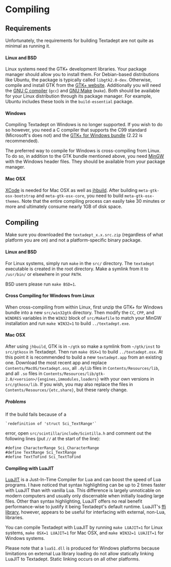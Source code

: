 # Compiling

## Requirements

Unfortunately, the requirements for building Textadept are not quite as minimal
as running it.

#### Linux and BSD

Linux systems need the GTK+ development libraries. Your package manager should
allow you to install them. For Debian-based distributions like Ubuntu, the
package is typically called `libgtk2.0-dev`. Otherwise, compile and install GTK
from the [GTK+ website](http://www.gtk.org/download/linux.html). Additionally
you will need the [GNU C compiler](http://gcc.gnu.org) (`gcc`) and
[GNU Make](http://www.gnu.org/software/make/) (`make`). Both should be available
for your Linux distribution through its package manager. For example, Ubuntu
includes these tools in the `build-essential` package.

#### Windows

Compiling Textadept on Windows is no longer supported. If you wish to do so
however, you need a C compiler that supports the C99 standard (Microsoft's does
not) and the [GTK+ for Windows bundle](http://www.gtk.org/download/win32.html)
(2.22 is recommended).

The preferred way to compile for Windows is cross-compiling from Linux. To do
so, in addition to the GTK bundle mentioned above, you need
[MinGW](http://mingw.org) with the Windows header files. They should be
available from your package manager.

#### Mac OSX

[XCode](http://developer.apple.com/TOOLS/xcode/) is needed for Mac OSX as well
as [jhbuild](http://sourceforge.net/apps/trac/gtk-osx/wiki/Build). After
building `meta-gtk-osx-bootstrap` and `meta-gtk-osx-core`, you need to build
`meta-gtk-osx-themes`. Note that the entire compiling process can easily take
30 minutes or more and ultimately consume nearly 1GB of disk space.

## Compiling

Make sure you downloaded the `textadept_x.x.src.zip` (regardless of what
platform you are on) and not a platform-specific binary package.

#### Linux and BSD

For Linux systems, simply run `make` in the `src/` directory. The `textadept`
executable is created in the root directory. Make a symlink from it to
`/usr/bin/` or elsewhere in your `PATH`.

BSD users please run `make BSD=1`.

#### Cross Compiling for Windows from Linux

When cross-compiling from within Linux, first unzip the GTK+ for Windows bundle
into a new `src/win32gtk` directory. Then modify the `CC`, `CPP`, and `WINDRES`
variables in the `WIN32` block of `src/Makefile` to match your MinGW
installation and run `make WIN32=1` to build `../textadept.exe`.

#### Mac OSX

After using `jhbuild`, GTK is in `~/gtk` so make a symlink from `~/gtk/inst` to
`src/gtkosx` in Textadept. Then run `make OSX=1` to build `../textadept.osx`. At
this point it is recommended to build a new `textadept.app` from an existing
one. Download the most recent app and replace `Contents/MacOS/textadept.osx`,
all `.dylib` files in `Contents/Resources/lib`, and all `.so` files in
`Contents/Resources/lib/gtk-2.0/<version>/{engines,immodules,loaders}` with your
own versions in `src/gtkosx/lib`. If you wish, you may also replace the files
in `Contents/Resources/{etc,share}`, but these rarely change.

##### Problems

If the build fails because of a

    `redefinition of 'struct Sci_TextRange'`

error, open `src/scintilla/include/Scintilla.h` and comment out the following
lines (put `//` at the start of the line):

    #define CharacterRange Sci_CharacterRange
    #define TextRange Sci_TextRange
    #define TextToFind Sci_TextToFind

#### Compiling with LuaJIT

[LuaJIT](http://luajit.org) is a Just-In-Time Compiler for Lua and can boost the
speed of Lua programs. I have noticed that syntax highlighting can be up to 2
times faster with LuaJIT than with vanilla Lua. This difference is largely
unnoticable on modern computers and usually only discernable when initially
loading large files. Other than syntax highlighting, LuaJIT offers no real
benefit performance-wise to justify it being Textadept's default runtime.
LuaJIT's [ffi library](http://luajit.org/ext_ffi.html), however, appears to be
useful for interfacing with external, non-Lua, libraries.

You can compile Textadept with LuaJIT by running `make LUAJIT=1` for Linux
systems, `make OSX=1 LUAJIT=1` for Mac OSX, and `make WIN32=1 LUAJIT=1` for
Windows systems.

Please note that a `lua51.dll` is produced for Windows platforms because
limitations on external Lua library loading do not allow statically linking
LuaJIT to Textadept. Static linking occurs on all other platforms.
